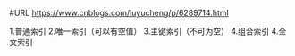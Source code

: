 #URL
https://www.cnblogs.com/luyucheng/p/6289714.html

1.普通索引
2.唯一索引（可以有空值）
3.主键索引（不可为空）
4.组合索引
4.全文索引
